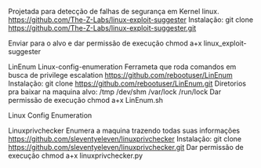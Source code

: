 Projetada para detecção de falhas de segurança em Kernel linux.
https://github.com/The-Z-Labs/linux-exploit-suggester
Instalação:
	git clone https://github.com/The-Z-Labs/linux-exploit-suggester.git

Enviar para o alvo e dar permissão de execução
	chmod a+x linux_exploit-suggester

LinEnum Linux-config-enumeration
Ferrameta que roda comandos em busca de privilege escalation
https://github.com/rebootuser/LinEnum
Instalação:
	git clone https://github.com/rebootuser/LinEnum.git
Diretorios pra baixar na maquina alvo:
	/tmp
	/dev/shm
	/var/lock
	/run/lock
Dar permissão de execução
	chmod a+x LinEnum.sh

Linux Config Enumeration

Linuxprivchecker
Enumera a maquina trazendo todas suas informações
https://github.com/sleventyeleven/linuxprivchecker
Instalação:
	git clone https://github.com/sleventyeleven/linuxprivchecker.git
	Dar permissão de execução
	chmod a+x linuxprivchecker.py